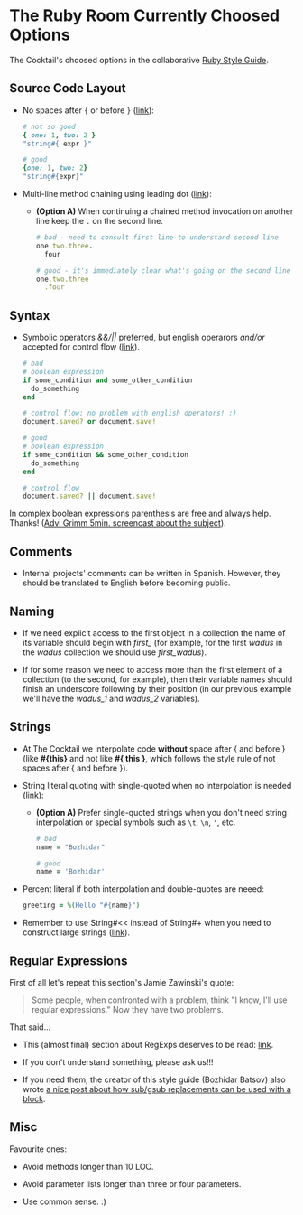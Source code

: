 # The Ruby Room Currently Choosed Options

The Cocktail's choosed options in the collaborative
  [Ruby Style Guide](https://github.com/bbatsov/ruby-style-guide).

## Source Code Layout

* No spaces after `{` or before `}`
  ([link](https://github.com/bbatsov/ruby-style-guide#spaces-operators)):

    ```Ruby
    # not so good
    { one: 1, two: 2 }
    "string#{ expr }"

    # good
    {one: 1, two: 2}
    "string#{expr}"
    ```

* Multi-line method chaining using leading dot
  ([link](https://github.com/bbatsov/ruby-style-guide#consistent-multi-line-chains)):

  * **(Option A)** When continuing a chained method invocation on
    another line keep the `.` on the second line.

    ```Ruby
    # bad - need to consult first line to understand second line
    one.two.three.
      four

    # good - it's immediately clear what's going on the second line
    one.two.three
      .four
    ```

## Syntax

* Symbolic operators *&&/||* preferred, but english operarors *and/or* accepted
  for control flow ([link](https://github.com/bbatsov/ruby-style-guide#no-and-or-or)).

  ```Ruby
  # bad
  # boolean expression
  if some_condition and some_other_condition
    do_something
  end

  # control flow: no problem with english operators! :)
  document.saved? or document.save!

  # good
  # boolean expression
  if some_condition && some_other_condition
    do_something
  end

  # control flow
  document.saved? || document.save!
  ```

In complex boolean expressions parenthesis are free and always help. Thanks!
  ([Advi Grimm 5min. screencast about the subject](http://devblog.avdi.org/2014/08/26/how-to-use-rubys-english-andor-operators-without-going-nuts/)).


## Comments

* Internal projects' comments can be written in Spanish. However, they should
  be translated to English before becoming public.

## Naming

* If we need explicit access to the first object in a collection the name of
  its variable should begin with *first_* (for example, for the first *wadus*
  in the *wadus* collection we should use *first_wadus*).

* If for some reason we need to access more than the first element of a
  collection (to the second, for example), then their variable names should
  finish an underscore following by their position (in our previous example
  we'll have the *wadus_1* and *wadus_2* variables).

## Strings

* At The Cocktail we interpolate code **without** space after { and before }
  (like **#{this}** and not like **#{ this }**, which follows the style rule of
  not spaces after { and before }).

* String literal quoting with single-quoted when no interpolation is needed
  ([link](https://github.com/bbatsov/ruby-style-guide#consistent-string-literals)):

  * **(Option A)** Prefer single-quoted strings when you don't need
    string interpolation or special symbols such as `\t`, `\n`, `'`,
    etc.

    ```Ruby
    # bad
    name = "Bozhidar"

    # good
    name = 'Bozhidar'
    ```

* Percent literal if both interpolation and double-quotes are neeed:

    ```Ruby
    greeting = %(Hello "#{name}")
    ```

* Remember to use String#<< instead of String#+ when you need to construct
  large strings
  ([link](https://github.com/bbatsov/ruby-style-guide#concat-strings)).


## Regular Expressions

First of all let's repeat this section's Jamie Zawinski's quote:

> Some people, when confronted with a problem, think
> "I know, I'll use regular expressions." Now they have two problems.<br/>

That said...

* This (almost final) section about RegExps deserves to be read: 
  [link](https://github.com/bbatsov/ruby-style-guide#no-regexp-for-plaintext).

* If you don't understand something, please ask us!!!

* If you need them, the creator of this style guide (Bozhidar Batsov) also
  wrote [a nice post about how sub/gsub replacements can be used with a block](http://batsov.com/articles/2013/08/30/using-gsub-with-a-block).


## Misc

Favourite ones:

* Avoid methods longer than 10 LOC.

* Avoid parameter lists longer than three or four parameters.

* Use common sense. :)

